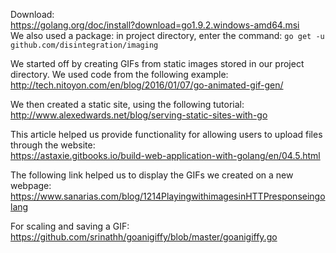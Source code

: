 Download:  
https://golang.org/doc/install?download=go1.9.2.windows-amd64.msi   
We also used a package: in project directory, enter the command: <code>go get -u github.com/disintegration/imaging  </code>

We started off by creating GIFs from static images stored in our project directory. We used code from the following example:  
http://tech.nitoyon.com/en/blog/2016/01/07/go-animated-gif-gen/

We then created a static site, using the following tutorial:  
http://www.alexedwards.net/blog/serving-static-sites-with-go  

This article helped us provide functionality for allowing users to upload files through the website:  
https://astaxie.gitbooks.io/build-web-application-with-golang/en/04.5.html  

The following link helped us to display the GIFs we created on a new webpage:  
https://www.sanarias.com/blog/1214PlayingwithimagesinHTTPresponseingolang  

For scaling and saving a GIF:  
https://github.com/srinathh/goanigiffy/blob/master/goanigiffy.go
